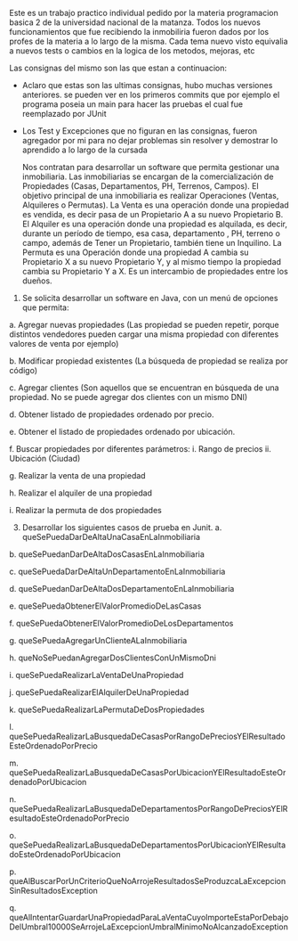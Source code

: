 Este es un trabajo practico individual pedido por la materia programacion basica 2 de la universidad nacional de la matanza.
Todos los nuevos funcionamientos que fue recibiendo la inmobiliria fueron dados por los profes de la materia a lo largo de la misma. Cada tema nuevo visto equivalia a nuevos tests o cambios en la logica de los metodos, mejoras, etc

Las consignas del mismo son las que estan a continuacion: 
* Aclaro que estas son las ultimas consignas, hubo muchas versiones anteriores. se pueden ver en los primeros commits que por ejemplo el programa poseia un main para hacer las pruebas el cual fue reemplazado por JUnit
* Los Test y Excepciones que no figuran en las consignas, fueron agregador por mi para no dejar problemas sin resolver y demostrar lo aprendido a lo largo de la cursada




  Nos contratan para desarrollar un software que permita gestionar una inmobiliaria.
Las inmobiliarias se encargan de la comercialización de Propiedades (Casas, Departamentos, PH, Terrenos, Campos).
El objetivo principal de una inmobiliaria es realizar Operaciones (Ventas, Alquileres o Permutas).
La Venta es una operación donde una propiedad es vendida, es decir pasa de un Propietario A a su nuevo Propietario B.
El Alquiler es una operación donde una propiedad es alquilada, es decir, durante un período de tiempo, esa casa, departamento , PH, terreno o campo, además de Tener un Propietario, también tiene un Inquilino.
La Permuta es una Operación donde una propiedad A cambia su Propietario X a su nuevo Propietario Y, y al mismo tiempo la propiedad cambia su Propietario Y a X. Es un intercambio de propiedades entre los dueños.

1.	Se solicita desarrollar un software en Java, con un menú de opciones que permita:
   
a.	Agregar nuevas propiedades (Las propiedad se pueden repetir, porque distintos vendedores pueden cargar una misma propiedad con diferentes valores de venta por ejemplo)

b.	 Modificar propiedad existentes (La búsqueda de propiedad se realiza por código)

c.	Agregar clientes (Son aquellos que se encuentran en búsqueda de una propiedad. No se puede agregar dos clientes con un mismo DNI)

d.	Obtener listado de propiedades ordenado por precio.

e.	Obtener el listado de propiedades ordenado por ubicación.

f.	Buscar propiedades por diferentes parámetros:
i.	Rango de precios
ii.	Ubicación (Ciudad)

g.	Realizar la venta de una propiedad

h.	Realizar el alquiler de una propiedad

i.	Realizar la permuta de dos propiedades

3.	Desarrollar los siguientes casos de prueba en Junit.
a.	queSePuedaDarDeAltaUnaCasaEnLaInmobiliaria

b.	queSePuedanDarDeAltaDosCasasEnLaInmobiliaria

c.	queSePuedaDarDeAltaUnDepartamentoEnLaInmobiliaria

d.	queSePuedanDarDeAltaDosDepartamentoEnLaInmobiliaria

e.	queSePuedaObtenerElValorPromedioDeLasCasas

f.	queSePuedaObtenerElValorPromedioDeLosDepartamentos

g.	queSePuedaAgregarUnClienteALaInmobiliaria

h.	queNoSePuedanAgregarDosClientesConUnMismoDni

i.	queSePuedaRealizarLaVentaDeUnaPropiedad

j.	queSePuedaRealizarElAlquilerDeUnaPropiedad

k.	queSePuedaRealizarLaPermutaDeDosPropiedades

l.	queSePuedaRealizarLaBusquedaDeCasasPorRangoDePreciosYElResultadoEsteOrdenadoPorPrecio

m.	queSePuedaRealizarLaBusquedaDeCasasPorUbicacionYElResultadoEsteOrdenadoPorUbicacion

n.	queSePuedaRealizarLaBusquedaDeDepartamentosPorRangoDePreciosYElResultadoEsteOrdenadoPorPrecio

o.	queSePuedaRealizarLaBusquedaDeDepartamentosPorUbicacionYElResultadoEsteOrdenadoPorUbicacion

p.	queAlBuscarPorUnCriterioQueNoArrojeResultadosSeProduzcaLaExcepcionSinResultadosException

q.	queAlIntentarGuardarUnaPropiedadParaLaVentaCuyoImporteEstaPorDebajoDelUmbral10000SeArrojeLaExcepcionUmbralMinimoNoAlcanzadoException

